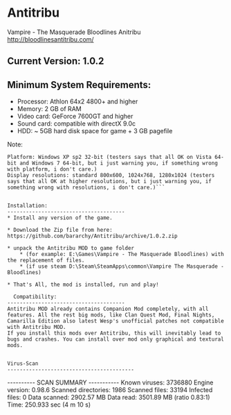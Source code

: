# Antitribu
Vampire - The Masquerade Bloodlines Anitribu
http://bloodlinesantitribu.com/

Current Version: 1.0.2
------------------------


Minimum System Requirements:
--------------------------------------

* Processor: Athlon 64x2 4800+ and higher
* Memory: 2 GB of RAM
* Video card: GeForce 7600GT and higher 
* Sound card: compatible with directX 9.0c
* HDD: ~ 5GB hard disk space for game + 3 GB pagefile

Note: 
```On weaker computers performance will slow down at some locations.
Platform: Windows XP sp2 32-bit (testers says that all OK on Vista 64-bit and Windows 7 64-bit, but i just warning you, if something wrong with platform, i don't care.)
Display resolutions: standard 800x600, 1024x768, 1280x1024 (testers says that all OK at higher resolutions, but i just warning you, if something wrong with resolutions, i don't care.)```


Installation:
--------------------------------------
* Install any version of the game.

* Download the Zip file from here: https://github.com/bararchy/Antitribu/archive/1.0.2.zip

* unpack the Antitribu MOD to game folder 
	* (for example: E:\Games\Vampire - The Masquerade Bloodlines) with the replacement of files. 
	* (if use steam D:\Steam\SteamApps\common\Vampire The Masquerade - Bloodlines)

* That's All, the mod is installed, run and play!

  Compatibility:
--------------------------------------
Antitribu MOD already contains Companion Mod completely, with all features. All the rest big mods, like Clan Quest Mod, Final Nights, Camarilla Edition also latest Wesp's unofficial patches not compatible with Antitribu MOD. 
If you install this mods over Antitribu, this will inevitably lead to bugs and crashes. You can install over mod only graphical and textural mods.


Virus-Scan
-----------------------------------------
```
 ---------- SCAN SUMMARY -----------
Known viruses: 3736880
Engine version: 0.98.6
Scanned directories: 1986
Scanned files: 33194
Infected files: 0
Data scanned: 2902.57 MB
Data read: 3501.89 MB (ratio 0.83:1)
Time: 250.933 sec (4 m 10 s)
```
